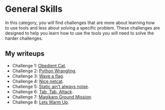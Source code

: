 # General Skills

In this category, you will find challenges that are more about learning how to use tools and less about solving a specific problem.  These challenges are designed to help you learn how to use the tools you will need to solve the harder challenges.

## My writeups

- Challenge 1: [Obedient Cat](./Obedient-Cat.md).
- Challenge 2: [Python Wrangling](./Python-Wrangling.md).
- Challenge 3: [Wave a flag](./Wave-a-flag.md).
- Challenge 4: [Nice netcat](./Nice-netcat.md).
- Challenge 5: [Static ain't always noise](./Static-ain't-always-noise.md).
- Challenge 6: [Tab, Tab, Attack](./Tab-Tab-Attack.md).
- Challenge 7: [Magikarp Ground Mission](./Magikarp-Ground-Mission.md).
- Challenge 8: [Lets Warm Up](./Lets-Warm-Up.md).
